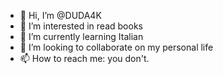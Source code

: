 - 👋 Hi, I’m @DUDA4K
- 👀 I’m interested in read books
- 🌱 I’m currently learning Italian
- 💞️ I’m looking to collaborate on my personal life
- 📫 How to reach me: you don't.

<!---
DUDA4K/DUDA4K is a ✨ special ✨ repository because its `README.md` (this file) appears on your GitHub profile.
You can click the Preview link to take a look at your changes.
--->
